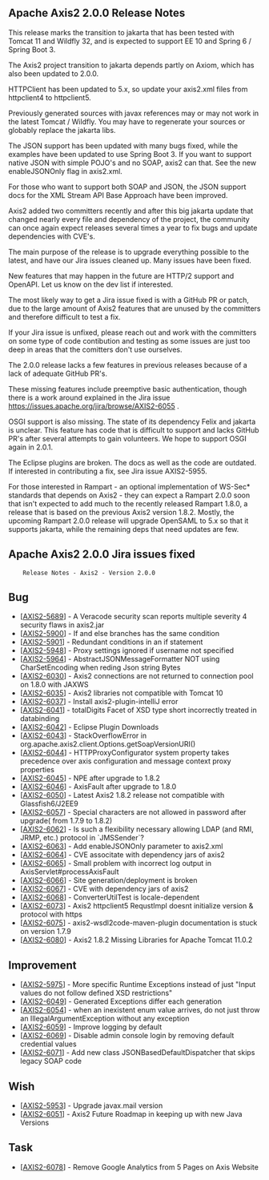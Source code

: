 Apache Axis2 2.0.0 Release Notes
--------------------------------

This release marks the transition to jakarta that has been tested with Tomcat 11
and Wildfly 32, and is expected to support EE 10 and Spring 6 / Spring Boot 3.

The Axis2 project transition to jakarta depends partly on Axiom, which has also been updated to 2.0.0.

HTTPClient has been updated to 5.x, so update your axis2.xml files from httpclient4 to httpclient5. 

Previously generated sources with javax references may or may not work in the latest Tomcat / Wildfly. You may have to regenerate your sources or globably replace the jakarta libs.  

The JSON support has been updated with many bugs fixed, while the examples have
been updated to use Spring Boot 3. If you want to support native JSON with simple POJO's and no SOAP, axis2 can that. See the new enableJSONOnly flag in axis2.xml. 

For those who want to support both SOAP and JSON, the JSON support docs for the XML Stream API Base Approach have been improved.

Axis2 added two committers recently and after this big jakarta update that changed nearly every file and dependency of the project, the community can once again expect releases several times a year to fix bugs and update dependencies with CVE's.

The main purpose of the release is to upgrade everything possible to the latest,
and have our Jira issues cleaned up. Many issues have been fixed. 

New features that may happen in the future are HTTP/2 support and OpenAPI. Let us
know on the dev list if interested.

The most likely way to get a Jira issue fixed is with a GitHub PR or patch, due to 
the large amount of Axis2 features that are unused by the committers and therefore
difficult to test a fix.

If your Jira issue is unfixed, please reach out and work with the committers on
some type of code contibution and testing as some issues are just too deep in areas that the comitters don't use ourselves.

The 2.0.0 release lacks a few features in previous releases because of a lack of 
adequate GitHub PR's.

These missing features include preemptive basic authentication, though there is a work around explained in the Jira issue https://issues.apache.org/jira/browse/AXIS2-6055 .

OSGI support is also missing. The state of its dependency Felix and jakarta is unclear. This feature has code that is difficult to support and lacks GitHub PR's after several attempts to gain volunteers. We hope to support OSGI again in 2.0.1.

The Eclipse plugins are broken. The docs as well as the code are outdated. If interested in contributing a fix, see Jira issue AXIS2-5955.

For those interested in Rampart - an optional implementation of WS-Sec* standards that depends on Axis2 - they can expect a Rampart 2.0.0 soon that isn't expected to add much to the recently released Rampart 1.8.0, a release that is based on the previous Axis2 version 1.8.2. Mostly, the upcoming Rampart 2.0.0 release will upgrade OpenSAML to 5.x so that it supports jakarta, while the remaining deps that need updates are few.

Apache Axis2 2.0.0 Jira issues fixed
------------------------------------

        Release Notes - Axis2 - Version 2.0.0
                
<h2>        Bug
</h2>
<ul>
<li>[<a href='https://issues.apache.org/jira/browse/AXIS2-5689'>AXIS2-5689</a>] -         A Veracode security scan reports multiple severity 4 security flaws in axis2.jar
</li>
<li>[<a href='https://issues.apache.org/jira/browse/AXIS2-5900'>AXIS2-5900</a>] -         If and else branches has the same condition
</li>
<li>[<a href='https://issues.apache.org/jira/browse/AXIS2-5901'>AXIS2-5901</a>] -         Redundant conditions in an if statement
</li>
<li>[<a href='https://issues.apache.org/jira/browse/AXIS2-5948'>AXIS2-5948</a>] -         Proxy settings ignored if username not specified
</li>
<li>[<a href='https://issues.apache.org/jira/browse/AXIS2-5964'>AXIS2-5964</a>] -         AbstractJSONMessageFormatter NOT using CharSetEncoding when reding Json string Bytes
</li>
<li>[<a href='https://issues.apache.org/jira/browse/AXIS2-6030'>AXIS2-6030</a>] -         Axis2 connections are not returned to connection pool on 1.8.0 with JAXWS
</li>
<li>[<a href='https://issues.apache.org/jira/browse/AXIS2-6035'>AXIS2-6035</a>] -         Axis2 libraries not compatible with Tomcat 10
</li>
<li>[<a href='https://issues.apache.org/jira/browse/AXIS2-6037'>AXIS2-6037</a>] -         Install axis2-plugin-intelliJ error
</li>
<li>[<a href='https://issues.apache.org/jira/browse/AXIS2-6041'>AXIS2-6041</a>] -         totalDigits Facet of XSD type short incorrectly treated in databinding
</li>
<li>[<a href='https://issues.apache.org/jira/browse/AXIS2-6042'>AXIS2-6042</a>] -         Eclipse Plugin Downloads
</li>
<li>[<a href='https://issues.apache.org/jira/browse/AXIS2-6043'>AXIS2-6043</a>] -         StackOverflowError in  org.apache.axis2.client.Options.getSoapVersionURI()
</li>
<li>[<a href='https://issues.apache.org/jira/browse/AXIS2-6044'>AXIS2-6044</a>] -         HTTPProxyConfigurator system property takes precedence over axis configuration and message context proxy properties
</li>
<li>[<a href='https://issues.apache.org/jira/browse/AXIS2-6045'>AXIS2-6045</a>] -         NPE after upgrade to 1.8.2
</li>
<li>[<a href='https://issues.apache.org/jira/browse/AXIS2-6046'>AXIS2-6046</a>] -         AxisFault after upgrade to 1.8.0
</li>
<li>[<a href='https://issues.apache.org/jira/browse/AXIS2-6050'>AXIS2-6050</a>] -         Latest Axis2 1.8.2 release not compatible with Glassfish6/J2EE9
</li>
<li>[<a href='https://issues.apache.org/jira/browse/AXIS2-6057'>AXIS2-6057</a>] -         Special characters are not allowed in password after upgrade( from 1.7.9 to 1.8.2)
</li>
<li>[<a href='https://issues.apache.org/jira/browse/AXIS2-6062'>AXIS2-6062</a>] -         Is such a flexibility necessary allowing LDAP (and RMI, JRMP, etc.) protocol in `JMSSender`?
</li>
<li>[<a href='https://issues.apache.org/jira/browse/AXIS2-6063'>AXIS2-6063</a>] -         Add enableJSONOnly parameter to axis2.xml
</li>
<li>[<a href='https://issues.apache.org/jira/browse/AXIS2-6064'>AXIS2-6064</a>] -         CVE associtate with dependency jars of axis2
</li>
<li>[<a href='https://issues.apache.org/jira/browse/AXIS2-6065'>AXIS2-6065</a>] -         Small problem with incorrect log output in AxisServlet#processAxisFault
</li>
<li>[<a href='https://issues.apache.org/jira/browse/AXIS2-6066'>AXIS2-6066</a>] -         Site generation/deployment is broken
</li>
<li>[<a href='https://issues.apache.org/jira/browse/AXIS2-6067'>AXIS2-6067</a>] -         CVE with dependency jars of axis2
</li>
<li>[<a href='https://issues.apache.org/jira/browse/AXIS2-6068'>AXIS2-6068</a>] -         ConverterUtilTest is locale-dependent
</li>
<li>[<a href='https://issues.apache.org/jira/browse/AXIS2-6073'>AXIS2-6073</a>] -         Axis2 httpclient5 RequstImpl doesnt initialize version &amp; protocol with https
</li>
<li>[<a href='https://issues.apache.org/jira/browse/AXIS2-6075'>AXIS2-6075</a>] -         axis2-wsdl2code-maven-plugin documentation is stuck on version 1.7.9
</li>
<li>[<a href='https://issues.apache.org/jira/browse/AXIS2-6080'>AXIS2-6080</a>] -         Axis2 1.8.2 Missing Libraries for Apache Tomcat 11.0.2
</li>
</ul>
                
<h2>        Improvement
</h2>
<ul>
<li>[<a href='https://issues.apache.org/jira/browse/AXIS2-5975'>AXIS2-5975</a>] -         More specific Runtime Exceptions instead of just &quot;Input values do not follow defined XSD restrictions&quot;
</li>
<li>[<a href='https://issues.apache.org/jira/browse/AXIS2-6049'>AXIS2-6049</a>] -         Generated Exceptions differ each generation
</li>
<li>[<a href='https://issues.apache.org/jira/browse/AXIS2-6054'>AXIS2-6054</a>] -         when an inexistent enum value arrives, do not just throw an IllegalArgumentException without any exception
</li>
<li>[<a href='https://issues.apache.org/jira/browse/AXIS2-6059'>AXIS2-6059</a>] -         Improve logging by default
</li>
<li>[<a href='https://issues.apache.org/jira/browse/AXIS2-6069'>AXIS2-6069</a>] -         Disable admin console login by removing default credential values
</li>
<li>[<a href='https://issues.apache.org/jira/browse/AXIS2-6071'>AXIS2-6071</a>] -         Add new class JSONBasedDefaultDispatcher that skips legacy SOAP code 
</li>
</ul>
        
<h2>        Wish
</h2>
<ul>
<li>[<a href='https://issues.apache.org/jira/browse/AXIS2-5953'>AXIS2-5953</a>] -         Upgrade  javax.mail version
</li>
<li>[<a href='https://issues.apache.org/jira/browse/AXIS2-6051'>AXIS2-6051</a>] -         Axis2 Future Roadmap in keeping up with new Java Versions
</li>
</ul>
    
<h2>        Task
</h2>
<ul>
<li>[<a href='https://issues.apache.org/jira/browse/AXIS2-6078'>AXIS2-6078</a>] -         Remove Google Analytics from 5 Pages on Axis Website
</li>
</ul>
